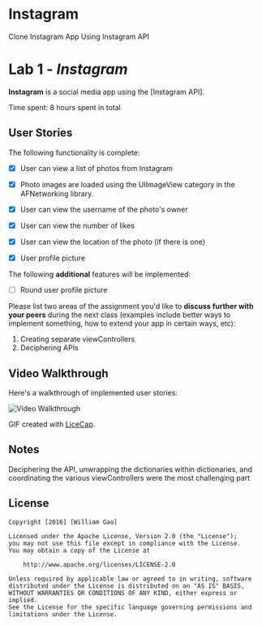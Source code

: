 # Instagram
Clone Instagram App Using Instagram API
# Lab 1 - *Instagram*

**Instagram** is a social media app using the [Instagram API].

Time spent: 8 hours spent in total

## User Stories

The following functionality is complete:

- [X] User can view a list of photos from Instagram
- [X] Photo images are loaded using the UIImageView category in the AFNetworking library.
- [X] User can view the username of the photo's owner
- [X] User can view the number of likes
- [X] User can view the location of the photo (if there is one)
- [X] User profile picture


The following **additional** features will be implemented:

- [ ] Round user profile picture

Please list two areas of the assignment you'd like to **discuss further with your peers** during the next class (examples include better ways to implement something, how to extend your app in certain ways, etc):

1. Creating separate viewControllers
2. Deciphering APIs

## Video Walkthrough 

Here's a walkthrough of implemented user stories:

<img src='http://i.imgur.com/Wfgg7wW.gif' title='Video Walkthrough' width='' alt='Video Walkthrough' />

GIF created with [LiceCap](http://www.cockos.com/licecap/).

## Notes

Deciphering the API, unwrapping the dictionaries within dictionaries, and 
coordinating the various viewControllers were the most challenging part

## License

    Copyright [2016] [William Gao]

    Licensed under the Apache License, Version 2.0 (the "License");
    you may not use this file except in compliance with the License.
    You may obtain a copy of the License at

        http://www.apache.org/licenses/LICENSE-2.0

    Unless required by applicable law or agreed to in writing, software
    distributed under the License is distributed on an "AS IS" BASIS,
    WITHOUT WARRANTIES OR CONDITIONS OF ANY KIND, either express or implied.
    See the License for the specific language governing permissions and
    limitations under the License.
